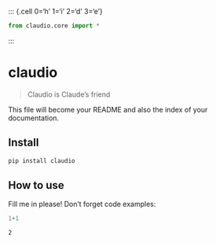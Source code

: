 
::: {.cell 0=‘h’ 1=‘i’ 2=‘d’ 3=‘e’}

``` python
from claudio.core import *
```

:::

# claudio

> Claudio is Claude’s friend

This file will become your README and also the index of your
documentation.

## Install

``` sh
pip install claudio
```

## How to use

Fill me in please! Don’t forget code examples:

``` python
1+1
```

    2

